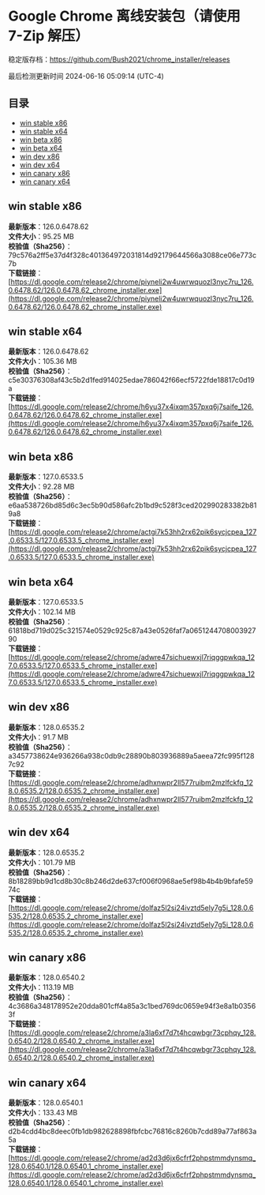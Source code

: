 # Google Chrome 离线安装包（请使用 7-Zip 解压）
稳定版存档：<https://github.com/Bush2021/chrome_installer/releases>

最后检测更新时间
2024-06-16 05:09:14 (UTC-4)


## 目录
* [win stable x86](https://github.com/Bush2021/chrome_installer?tab=readme-ov-file#win-stable-x86)
* [win stable x64](https://github.com/Bush2021/chrome_installer?tab=readme-ov-file#win-stable-x64)
* [win beta x86](https://github.com/Bush2021/chrome_installer?tab=readme-ov-file#win-beta-x86)
* [win beta x64](https://github.com/Bush2021/chrome_installer?tab=readme-ov-file#win-beta-x64)
* [win dev x86](https://github.com/Bush2021/chrome_installer?tab=readme-ov-file#win-dev-x86)
* [win dev x64](https://github.com/Bush2021/chrome_installer?tab=readme-ov-file#win-dev-x64)
* [win canary x86](https://github.com/Bush2021/chrome_installer?tab=readme-ov-file#win-canary-x86)
* [win canary x64](https://github.com/Bush2021/chrome_installer?tab=readme-ov-file#win-canary-x64)

## win stable x86
**最新版本**：126.0.6478.62  
**文件大小**：95.25 MB  
**校验值（Sha256）**：79c576a2ff5e37d4f328c401364972031814d92179644566a3088ce06e773c7b  
**下载链接**：[https://dl.google.com/release2/chrome/piyneli2w4uwrwquozl3nyc7ru_126.0.6478.62/126.0.6478.62_chrome_installer.exe](https://dl.google.com/release2/chrome/piyneli2w4uwrwquozl3nyc7ru_126.0.6478.62/126.0.6478.62_chrome_installer.exe)  

## win stable x64
**最新版本**：126.0.6478.62  
**文件大小**：105.36 MB  
**校验值（Sha256）**：c5e30376308af43c5b2d1fed914025edae786042f66ecf5722fde18817c0d19a  
**下载链接**：[https://dl.google.com/release2/chrome/h6yu37x4ixqm357pxq6j7saife_126.0.6478.62/126.0.6478.62_chrome_installer.exe](https://dl.google.com/release2/chrome/h6yu37x4ixqm357pxq6j7saife_126.0.6478.62/126.0.6478.62_chrome_installer.exe)  

## win beta x86
**最新版本**：127.0.6533.5  
**文件大小**：92.28 MB  
**校验值（Sha256）**：e6aa538726bd85d6c3ec5b90d586afc2b1bd9c528f3ced202990283382b819a8  
**下载链接**：[https://dl.google.com/release2/chrome/actgi7k53hh2rx62pik6sycjcpea_127.0.6533.5/127.0.6533.5_chrome_installer.exe](https://dl.google.com/release2/chrome/actgi7k53hh2rx62pik6sycjcpea_127.0.6533.5/127.0.6533.5_chrome_installer.exe)  

## win beta x64
**最新版本**：127.0.6533.5  
**文件大小**：102.14 MB  
**校验值（Sha256）**：61818bd719d025c321574e0529c925c87a43e0526faf7a065124470800392790  
**下载链接**：[https://dl.google.com/release2/chrome/adwre47sichuewxjl7riqggpwkqa_127.0.6533.5/127.0.6533.5_chrome_installer.exe](https://dl.google.com/release2/chrome/adwre47sichuewxjl7riqggpwkqa_127.0.6533.5/127.0.6533.5_chrome_installer.exe)  

## win dev x86
**最新版本**：128.0.6535.2  
**文件大小**：91.7 MB  
**校验值（Sha256）**：a3457738624e936266a938c0db9c28890b803936889a5aeea72fc995f1287c92  
**下载链接**：[https://dl.google.com/release2/chrome/adhxnwpr2ll577ruibm2mzlfckfq_128.0.6535.2/128.0.6535.2_chrome_installer.exe](https://dl.google.com/release2/chrome/adhxnwpr2ll577ruibm2mzlfckfq_128.0.6535.2/128.0.6535.2_chrome_installer.exe)  

## win dev x64
**最新版本**：128.0.6535.2  
**文件大小**：101.79 MB  
**校验值（Sha256）**：8b18289bb9d1cd8b30c8b246d2de637cf006f0968ae5ef98b4b4b9bfafe5974c  
**下载链接**：[https://dl.google.com/release2/chrome/dolfaz5l2si24ivztd5ely7g5i_128.0.6535.2/128.0.6535.2_chrome_installer.exe](https://dl.google.com/release2/chrome/dolfaz5l2si24ivztd5ely7g5i_128.0.6535.2/128.0.6535.2_chrome_installer.exe)  

## win canary x86
**最新版本**：128.0.6540.2  
**文件大小**：113.19 MB  
**校验值（Sha256）**：4c3686a348178952e20dda801cff4a85a3c1bed769dc0659e94f3e8a1b03563f  
**下载链接**：[https://dl.google.com/release2/chrome/a3la6xf7d7t4hcqwbgr73cphqy_128.0.6540.2/128.0.6540.2_chrome_installer.exe](https://dl.google.com/release2/chrome/a3la6xf7d7t4hcqwbgr73cphqy_128.0.6540.2/128.0.6540.2_chrome_installer.exe)  

## win canary x64
**最新版本**：128.0.6540.1  
**文件大小**：133.43 MB  
**校验值（Sha256）**：d2b4cdd4bc8deec0fb1db982628898fbfcbc76816c8260b7cdd89a77af863a5a  
**下载链接**：[https://dl.google.com/release2/chrome/ad2d3d6jx6cfrf2phpstmmdynsmq_128.0.6540.1/128.0.6540.1_chrome_installer.exe](https://dl.google.com/release2/chrome/ad2d3d6jx6cfrf2phpstmmdynsmq_128.0.6540.1/128.0.6540.1_chrome_installer.exe)  

